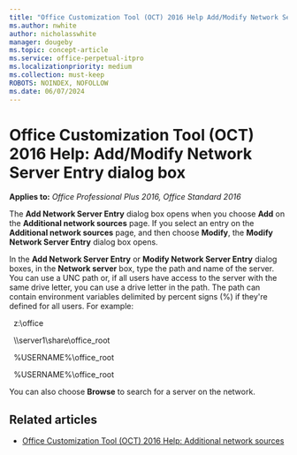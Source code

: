 ```yaml
---
title: "Office Customization Tool (OCT) 2016 Help Add/Modify Network Server Entry dialog box"
ms.author: nwhite
author: nicholasswhite
manager: dougeby
ms.topic: concept-article
ms.service: office-perpetual-itpro
ms.localizationpriority: medium
ms.collection: must-keep
ROBOTS: NOINDEX, NOFOLLOW
ms.date: 06/07/2024
---
```


# Office Customization Tool (OCT) 2016 Help: Add/Modify Network Server Entry dialog box

**Applies to:** *Office Professional Plus 2016, Office Standard 2016*

The **Add Network Server Entry** dialog box opens when you choose **Add** on the **Additional network sources** page. If you select an entry on the **Additional network sources** page, and then choose **Modify**, the **Modify Network Server Entry** dialog box opens.
  
In the **Add Network Server Entry** or **Modify Network Server Entry** dialog boxes, in the **Network server** box, type the path and name of the server. You can use a UNC path or, if all users have access to the server with the same drive letter, you can use a drive letter in the path. The path can contain environment variables delimited by percent signs (%) if they're defined for all users. For example:
  
&nbsp;&nbsp;z:\office

&nbsp;&nbsp;\\\server1\share\office_root

&nbsp;&nbsp;%USERNAME%\office_root

&nbsp;&nbsp;%USERNAME%\office_root

You can also choose **Browse** to search for a server on the network.
  
## Related articles

- [Office Customization Tool (OCT) 2016 Help: Additional network sources](oct-2016-help-additional-network-sources.md)